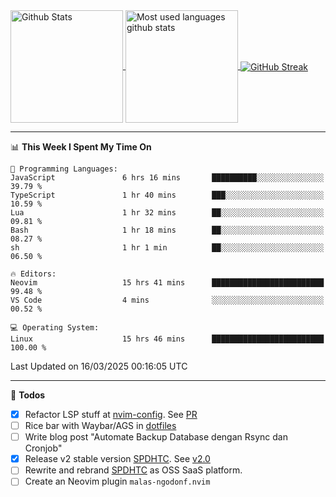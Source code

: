 <a href="https://github.com/anuraghazra/github-readme-stats">
  <img 
        height=180
        align="center" 
        src="https://github-readme-stats.vercel.app/api?username=rizkyilhampra&rank_icon=github&show_icons=true&theme=catppuccin_mocha&hide_border=true&include_all_commits=true&count_private=true&card_width=270" 
        alt="Github Stats" 
    />
</a>
<a href="https://github.com/anuraghazra/github-readme-stats">
  <img 
        height=180
        align="center" 
        src="https://github-readme-stats.vercel.app/api/top-langs/?username=rizkyilhampra&layout=compact&theme=catppuccin_mocha&hide_border=true&langs_count=8" 
        alt="Most used languages github stats" 
    />
</a>
<a href="https://git.io/streak-stats"><img src="https://streak-stats.demolab.com?user=rizkyilhampra&theme=catppuccin-mocha&hide_border=true" align="center" alt="GitHub Streak" /></a>

---

<!--START_SECTION:waka-->
📊 **This Week I Spent My Time On** 

```text
💬 Programming Languages: 
JavaScript               6 hrs 16 mins       ██████████░░░░░░░░░░░░░░░   39.79 % 
TypeScript               1 hr 40 mins        ███░░░░░░░░░░░░░░░░░░░░░░   10.59 % 
Lua                      1 hr 32 mins        ██░░░░░░░░░░░░░░░░░░░░░░░   09.81 % 
Bash                     1 hr 18 mins        ██░░░░░░░░░░░░░░░░░░░░░░░   08.27 % 
sh                       1 hr 1 min          ██░░░░░░░░░░░░░░░░░░░░░░░   06.50 % 

🔥 Editors: 
Neovim                   15 hrs 41 mins      █████████████████████████   99.48 % 
VS Code                  4 mins              ░░░░░░░░░░░░░░░░░░░░░░░░░   00.52 % 

💻 Operating System: 
Linux                    15 hrs 46 mins      █████████████████████████   100.00 % 
```


 Last Updated on 16/03/2025 00:16:05 UTC
<!--END_SECTION:waka-->

---

📒 **Todos**
<br>
- [x] Refactor LSP stuff at [nvim-config](https://github.com/rizkyilhampra/nvim-config). See [PR](https://github.com/rizkyilhampra/nvim-config/pull/9)
- [ ] Rice bar with Waybar/AGS in [dotfiles](https://github.com/rizkyilhampra/dotfiles)
- [ ] Write blog post "Automate Backup Database dengan Rsync dan Cronjob"
- [x] Release v2 stable version [SPDHTC](https://github.com/rizkyilhampra/spdhtc). See [v2.0](https://github.com/rizkyilhampra/spdhtc/releases/tag/v2.0)
- [ ] Rewrite and rebrand [SPDHTC](https://github.com/rizkyilhampra/spdhtc) as OSS SaaS platform.
- [ ] Create an Neovim plugin `malas-ngodonf.nvim`
